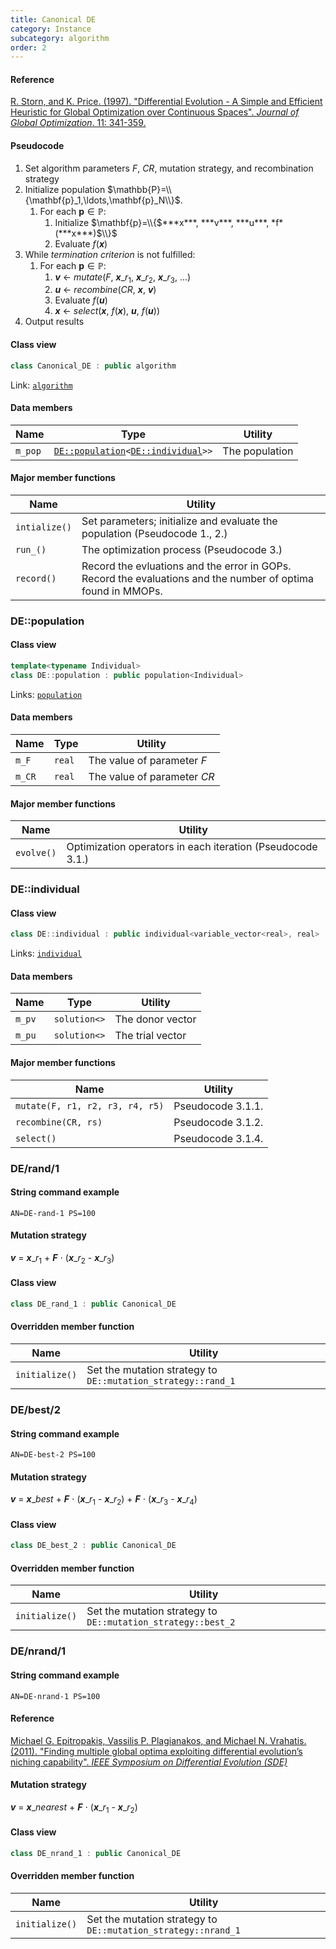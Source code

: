 ```yaml
---
title: Canonical DE
category: Instance
subcategory: algorithm
order: 2
---
```


#### Reference

[R. Storn, and K. Price. (1997).
"Differential Evolution - A Simple and Efficient Heuristic for Global Optimization over Continuous Spaces".
*Journal of Global Optimization*. 11: 341-359.](https://doi.org/10.1023/A:1008202821328)

#### Pseudocode

1. Set algorithm parameters *F*, *CR*, mutation strategy, and recombination strategy
1. Initialize population $\mathbb{P}=\\{\mathbf{p}_1,\ldots,\mathbf{p}_N\\}$.
	1. For each $\mathbf{p} \in \mathbb{P}$:
		1. Initialize $\mathbf{p}=\\{$***x***, ***v***, ***u***, *f*(***x***)$\\}$
		1. Evaluate *f*(***x***)
1. While *termination criterion* is not fulfilled:
	1. For each $\mathbf{p} \in \mathbb{P}$:
		1. ***v*** $\gets$ *mutate*(*F*, ***x***$\_{r_1}$, ***x***$\_{r_2}$, ***x***$\_{r_3}$, ...)
		1. ***u*** $\gets$ *recombine*(*CR*, ***x***, ***v***)
		1. Evaluate *f*(***u***)
		1. ***x*** $\gets$ *select*(***x***, *f*(***x***), ***u***, *f*(***u***))
1. Output results

#### Class view 

```c++
class Canonical_DE : public algorithm
```
Link: [`algorithm`](../../../Core/algorithm/algorithm)

#### Data members

|Name|Type|Utility|
|-|-|-|
|`m_pop`|[`DE::population`](#depopulation)`<`[`DE::individual`](#deindividual)`>>`|The population|

#### Major member functions

|Name|Utility|
|-|-|
|`intialize()`|Set parameters; initialize and evaluate the population (Pseudocode 1., 2.) |
|`run_()`|The optimization process (Pseudocode 3.)|
|`record()`|Record the evluations and the error in GOPs. Record the evaluations and the number of optima found in MMOPs.|

### DE::population

#### Class view 

```c++
template<typename Individual>
class DE::population : public population<Individual>
```
Links: [`population`](../../../Core/algorithm/population)

#### Data members

|Name|Type|Utility|
|-|-|-|
|`m_F`|`real`|The value of parameter *F*|
|`m_CR`|`real`|The value of parameter *CR*|

#### Major member functions

|Name|Utility|
|-|-|
|`evolve()`|Optimization operators in each iteration (Pseudocode 3.1.)|

### DE::individual

#### Class view 

```c++
class DE::individual : public individual<variable_vector<real>, real>
```
Links: [`individual`](../../../Core/algorithm/individual)

#### Data members

|Name|Type|Utility|
|-|-|-|
|`m_pv`|`solution<>`|The donor vector|
|`m_pu`|`solution<>`|The trial vector|

#### Major member functions

|Name|Utility|
|-|-|
|`mutate(F, r1, r2, r3, r4, r5)`|Pseudocode 3.1.1.|
|`recombine(CR, rs)`|Pseudocode 3.1.2.|
|`select()`|Pseudocode 3.1.4.|

### DE/rand/1

#### String command example

`AN=DE-rand-1 PS=100`

#### Mutation strategy

***v*** = ***x***$\_{r_1}$ + ***F*** $\cdot$ (***x***$\_{r_2}$ - ***x***$\_{r_3}$) 

#### Class view

```c++
class DE_rand_1 : public Canonical_DE
```

#### Overridden member function

|Name|Utility|
|-|-|
|`initialize()`|Set the mutation strategy to `DE::mutation_strategy::rand_1`|

### DE/best/2

#### String command example

`AN=DE-best-2 PS=100`

#### Mutation strategy

***v*** = ***x***$\_{best}$ + ***F*** $\cdot$ (***x***$\_{r_1}$ - ***x***$\_{r_2}$) + ***F*** $\cdot$ (***x***$\_{r_3}$ - ***x***$\_{r_4}$)

#### Class view

```c++
class DE_best_2 : public Canonical_DE
```

#### Overridden member function

|Name|Utility|
|-|-|
|`initialize()`|Set the mutation strategy to `DE::mutation_strategy::best_2`|

### DE/nrand/1

#### String command example

`AN=DE-nrand-1 PS=100`

#### Reference

[Michael G. Epitropakis, Vassilis P. Plagianakos, and Michael N. Vrahatis. (2011).
"Finding multiple global optima exploiting differential evolution’s niching capability".
*IEEE Symposium on Differential Evolution (SDE)*](https://doi.org/10.1109/SDE.2011.5952058)

#### Mutation strategy

***v*** = ***x***$\_{nearest}$ + ***F*** $\cdot$ (***x***$\_{r_1}$ - ***x***$\_{r_2}$)

#### Class view

```c++
class DE_nrand_1 : public Canonical_DE
```

#### Overridden member function

|Name|Utility|
|-|-|
|`initialize()`|Set the mutation strategy to `DE::mutation_strategy::nrand_1`|

